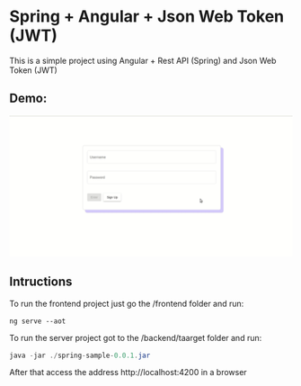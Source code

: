 # Spring + Angular + Json Web Token (JWT)
This is a simple project using Angular + Rest API (Spring) and Json Web Token (JWT)

## Demo:
![Demonstration](https://github.com/brunoroberto/SpringAngularJWTSample/blob/master/spring_sample.gif)

## Intructions
To run the frontend project just go the /frontend folder and run:

```shell
ng serve --aot
```

To run the server project got to the /backend/taarget folder and run:

```java
java -jar ./spring-sample-0.0.1.jar
```

After that access the address http://localhost:4200 in a browser


